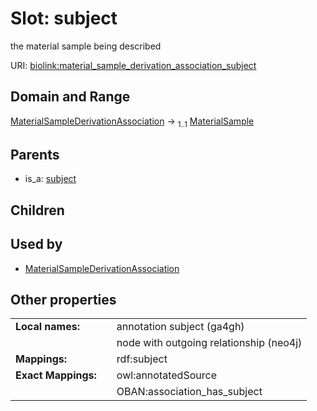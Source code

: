 
# Slot: subject


the material sample being described

URI: [biolink:material_sample_derivation_association_subject](https://w3id.org/biolink/material_sample_derivation_association_subject)


## Domain and Range

[MaterialSampleDerivationAssociation](MaterialSampleDerivationAssociation.md) &#8594;  <sub>1..1</sub> [MaterialSample](MaterialSample.md)

## Parents

 *  is_a: [subject](subject.md)

## Children


## Used by

 * [MaterialSampleDerivationAssociation](MaterialSampleDerivationAssociation.md)

## Other properties

|  |  |  |
| --- | --- | --- |
| **Local names:** | | annotation subject (ga4gh) |
|  | | node with outgoing relationship (neo4j) |
| **Mappings:** | | rdf:subject |
| **Exact Mappings:** | | owl:annotatedSource |
|  | | OBAN:association_has_subject |


